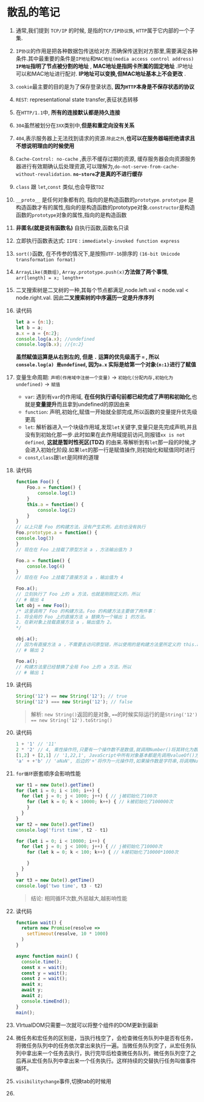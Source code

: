 # 散乱的笔记

1. 通常,我们提到 `TCP/IP` 的时候, 是指的`TCP/IP协议族`, `HTTP`属于它内部的一个子集.
2. `IP协议`的作用是把各种数据包传送给对方.而确保传送到对方那里,需要满足各种条件.其中最重要的条件是`IP地址`和`MAC地址(media access control address)`  **`IP地址`指明了节点被分割的地址** , **MAC地址是指网卡所属的固定地址** .IP地址可以和MAC地址进行配对. **IP地址可以变换,但MAC地址基本上不会更改** .
3. `cookie`最主要的目的是为了保存登录状态, **因为`HTTP`本身是不保存状态的协议** 
4. `REST`: representational state transfer,表征状态转移
5. 在`HTTP/1.1`中, **所有的连接默认都是持久连接**
6. `304`虽然被划分在`3XX`类别中,**但是和重定向没有关系**
7. `404`,表示服务器上无法找到请求的资源.`除此之外`,**也可以在服务器端拒绝请求且不想说明理由的时候使用**
8. `Cache-Control: no-cache` ,表示不缓存过期的资源, 缓存服务器会向资源服务器进行有效期确认后处理资源,可以理解为,`do-not-serve-from-cache-without-revalidation`. **`no-store`才是真的不进行缓存**
9. `class` 跟 `let`,`const` 类似,也会导致`TDZ`
10. `__proto__` 是任何对象都有的, 指向的是构造函数的`prototype`. `prototype` 是构造函数才有的属性,指向的是构造函数的prototype对象.`constructor`是构造函数的`prototype`对象的属性,指向的是构造函数
11. **非匿名(就是说有函数名)** 自执行函数,函数名只读
12. 立即执行函数表达式: `IIFE` : `immediately-invoked function express`
13. `sort()`函数, 在不传参的情况下,是按照`UTF-16`排序的 `(16-bit Unicode transformation format)`
14. `ArrayLike(类数组)`, `Array.prototype.push(x)`**方法做了两个事情**, `arr[length] = x; length++`
15. 二叉搜索树是二叉树的一种,其每个节点都满足,node.left.val < node.val < node.right.val. 因此**二叉搜索树的中序遍历一定是升序序列**
16. 读代码

    ```JavaScript
    let a = {n:1};
    let b = a;
    a.x = a = {n:2};
    console.log(a.x); //undefined
    console.log(b.x); //{n:2}
    ```

    **虽然赋值运算是从右到左的, 但是 `.` 运算的优先级高于 `=` , 所以 `console.log(a) 是undefined`, 因为`a.x` 实际是给第一个对象`{n:1}`进行了赋值**
17. 变量生命周期: `声明(作用域中注册一个变量)` -> `初始化(分配内存,初始化为undefined)` -> `赋值`
    * `var`: 遇到有`var`的作用域, **在任何执行语句前都已经完成了声明和初始化**,也就是**变量提升**而且拿到undefined的原因由来
    * `function`: 声明,初始化,赋值一开始就全部完成,所以函数的变量提升优先级更高
    * `let`: 解析器进入一个块级作用域,发现`let`关键字,变量只是先完成声明,并且没有到初始化那一步.此时如果在此作用域提前访问,则报错`xx is not defined`, **这就是暂时性死区(TDZ)** 的由来.等解析到有`let`那一段的时候,才会进入初始化阶段.如果`let`的那一行是赋值操作,则初始化和赋值同时进行
    * `const`,`class`跟`let`是同样的道理
18. 读代码

    ```JavaScript
    function Foo() {
        Foo.a = function() {
            console.log(1)
        }
        this.a = function() {
            console.log(2)
        }
    }
    // 以上只是 Foo 的构建方法，没有产生实例，此刻也没有执行
    Foo.prototype.a = function() {
    console.log(3)
    }
    // 现在在 Foo 上挂载了原型方法 a ，方法输出值为 3

    Foo.a = function() {
        console.log(4)
    }
    // 现在在 Foo 上挂载了直接方法 a ，输出值为 4

    Foo.a();
    // 立刻执行了 Foo 上的 a 方法，也就是刚刚定义的，所以
    // # 输出 4
    let obj = new Foo();
    /* 这里调用了 Foo 的构建方法。Foo 的构建方法主要做了两件事：
    1. 将全局的 Foo 上的直接方法 a 替换为一个输出 1 的方法。
    2. 在新对象上挂载直接方法 a ，输出值为 2。
    */

    obj.a();
    // 因为有直接方法 a ，不需要去访问原型链，所以使用的是构建方法里所定义的 this.a，
    // # 输出 2

    Foo.a();
    // 构建方法里已经替换了全局 Foo 上的 a 方法，所以
    // # 输出 1
    ```

19. 读代码

    ```JavaScript
    String('12') == new String('12'); // true
    String('12') === new String('12'); // false
    ```

    > 解析: `new String()`返回的是对象, `==`的时候实际运行的是`String('12') == new String('12').toString()`
20. 读代码

    ```javascript
    1 + '1' // '11'
    2 * '2' // 4, 乘性操作符,只要有一个操作数不是数值,就调用Number()将其转化为数值
    [1,2] + [2,1] // '1,22,1', JavaScript中所有对象基本都是先调用valueOf()方法,如果得到的不是数值,再调用toString()方法
    'a' + +'b' // 'aNaN', 后边的'+'将作为一元操作符,如果操作数是字符串,将调用Number()方法来转换,如果操作数无法转为数值,则为NaN
    ```

21. `for循环`嵌套顺序会影响性能

    ```JavaScript
    var t1 = new Date().getTime()
    for (let i = 0; i < 100; i++) { 
      for (let j = 0; j < 1000; j++) { // j被初始化了100次
        for (let k = 0; k < 10000; k++) { // k被初始化了100000次
        }
      }
    }
    var t2 = new Date().getTime()
    console.log('first time', t2 - t1)

    for (let i = 0; i < 10000; i++) {
      for (let j = 0; j < 1000; j++) { // j被初始化了10000次
        for (let k = 0; k < 100; k++) { // k被初始化了10000*1000次

        }
      }
    }
    var t3 = new Date().getTime()
    console.log('two time', t3 - t2)
    ```

    > 结论: 相同循环次数,外层越大,越影响性能
22. 读代码

    ```JavaScript
    function wait() {
      return new Promise(resolve =>
        setTimeout(resolve, 10 * 1000)
      )
    }

    async function main() {
      console.time();
      const x = wait();
      const y = wait();
      const z = wait();
      await x;
      await y;
      await z;
      console.timeEnd();
    }
    main();
    ```

23. VIrtualDOM只需要一次就可以将整个组件的DOM更新到最新
24. 微任务和宏任务的区别是，当执行栈空了，会检查微任务队列中是否有任务，将微任务队列中的任务依次拿出来执行一遍。当微任务队列空了，从宏任务队列中拿出来一个任务去执行，执行完毕后检查微任务队列，微任务队列空了之后再从宏任务队列中拿出来一个任务执行。这样持续的交替执行任务叫做事件循环。
25. `visibilitychange`事件,切换tab的时候用
26. 
